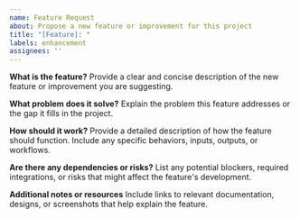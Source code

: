 ```yaml
---
name: Feature Request
about: Propose a new feature or improvement for this project
title: "[Feature]: "
labels: enhancement
assignees: ''
---
```


**What is the feature?**
Provide a clear and concise description of the new feature or improvement you are suggesting.

**What problem does it solve?**
Explain the problem this feature addresses or the gap it fills in the project.

**How should it work?**
Provide a detailed description of how the feature should function. Include any specific behaviors, inputs, outputs, or workflows.

**Are there any dependencies or risks?**
List any potential blockers, required integrations, or risks that might affect the feature's development.

**Additional notes or resources**
Include links to relevant documentation, designs, or screenshots that help explain the feature.

